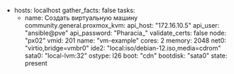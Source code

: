 - hosts: localhost
  gather_facts: false
  tasks:
    - name: Создать виртуальную машину
      community.general.proxmox_kvm:
        api_host: "172.16.10.5"
        api_user: "ansible@pve"
        api_password: "Pharacia_"
        validate_certs: false
        node: "px02"
        vmid: 201
        name: "vm-example"
        cores: 2
        memory: 2048
        net0: "virtio,bridge=vmbr0"
        ide2: "local:iso/debian-12.iso,media=cdrom"
        sata0: "local-lvm:32"
        ostype: l26
        boot: "cdn"
        bootdisk: "sata0"
        state: present

